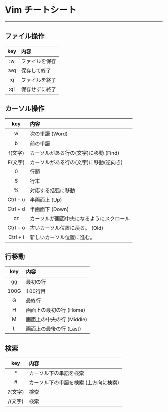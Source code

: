 # Vim チートシート
___
## ファイル操作

| key | 内容 |
|:---:|:---| 
| :w | ファイルを保存 |
| :wq | 保存して終了 |
| :q | ファイルを終了 |
| :q! | 保存せずに終了 |

## カーソル操作
| key | 内容 |
|:---:|:---| 
| w | 次の単語 (Word) |
| b | 前の単語 |
| f(文字) | カーソルがある行の(文字)に移動 (Find) |
| F(文字) | カーソルがある行の(文字)に移動(逆向き) |
| 0 | 行頭 |
| $ | 行末 |
| % | 対応する括弧に移動 |
| Ctrl + u | 半画面上 (Up) |
| Ctrl + d	 | 半画面下 (Down) |
| zz | カーソルが画面中央になるようにスクロール |
| Ctrl + o | 古いカーソル位置に戻る。 (Old) |
| Ctrl + i | 新しいカーソル位置に進む。 |

## 行移動
| key | 内容 |
|:---:|:---| 
| gg | 最初の行 |
| 100G | 100行目 |
| G | 最終行 |
| H | 画面上の最初の行 (Home) |
| M | 画面上の中央の行 (Middle) |
| L | 画面上の最後の行 (Last) |

## 検索
| key | 内容 |
|:---:|:---| 
| * | カーソル下の単語を検索 |
| # | カーソル下の単語を検索 (上方向に検索) |
| ?(文字) | 検索 |
| /(文字) | 検索 |

